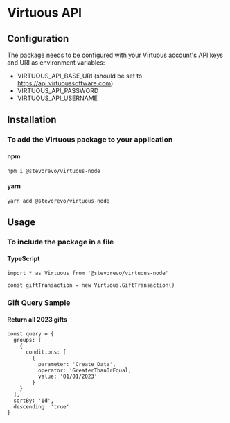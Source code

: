 # Virtuous API

## Configuration

The package needs to be configured with your Virtuous account's API keys and URI as environment variables:

* VIRTUOUS_API_BASE_URI (should be set to https://api.virtuoussoftware.com)
* VIRTUOUS_API_PASSWORD
* VIRTUOUS_API_USERNAME

## Installation

### To add the Virtuous package to your application

#### npm

`npm i @stevorevo/virtuous-node`

#### yarn

`yarn add @stevorevo/virtuous-node`

## Usage

### To include the package in a file

#### TypeScript

```
import * as Virtuous from '@stevorevo/virtuous-node'

const giftTransaction = new Virtuous.GiftTransaction()
```

### Gift Query Sample

#### Return all 2023 gifts 
```
const query = {
  groups: [
    {
      conditions: [
        {
          parameter: 'Create Date',
          operator: 'GreaterThanOrEqual,
          value: '01/01/2023'
        }
    }
  ],
  sortBy: 'Id',
  descending: 'true'
}
```
